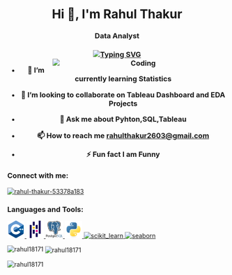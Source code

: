 <h1 align="center">Hi 👋, I'm Rahul Thakur</h1>
<h3 align="center">Data Analyst </h3>
<h3 align="center">

  <a href="https://git.io/typing-svg"><img src="https://readme-typing-svg.demolab.com?font=Fira+Code&pause=1000&color=24F73F&width=435&lines=Passionate+About+Data+Analyst;Always+Learn+New+Things" alt="Typing SVG" /></a>  
<img align="right" alt="Coding" width="400" src="https://github.com/Rahul18171/Rahul18171/assets/130995317/3212af3d-1309-4290-9aa0-86393f764bb4">


- 🌱 I’m currently learning **Statistics**

- 👯 I’m looking to collaborate on **Tableau Dashboard and EDA Projects**

- 💬 Ask me about **Pyhton,SQL,Tableau**

- 📫 How to reach me **rahulthakur2603@gmail.com**

- ⚡ Fun fact **I am Funny**

<h3 align="left">Connect with me:</h3>
<p align="left">
<a href="https://linkedin.com/in/rahul-thakur-53378a183" target="blank"><img align="center" src="https://raw.githubusercontent.com/rahuldkjain/github-profile-readme-generator/master/src/images/icons/Social/linked-in-alt.svg" alt="rahul-thakur-53378a183" height="30" width="40" /></a>
</p>

<h3 align="left">Languages and Tools:</h3>
<p align="left"> <a href="https://www.w3schools.com/cpp/" target="_blank" rel="noreferrer"> <img src="https://raw.githubusercontent.com/devicons/devicon/master/icons/cplusplus/cplusplus-original.svg" alt="cplusplus" width="40" height="40"/> </a> <a href="https://pandas.pydata.org/" target="_blank" rel="noreferrer"> <img src="https://raw.githubusercontent.com/devicons/devicon/2ae2a900d2f041da66e950e4d48052658d850630/icons/pandas/pandas-original.svg" alt="pandas" width="40" height="40"/> </a> <a href="https://www.postgresql.org" target="_blank" rel="noreferrer"> <img src="https://raw.githubusercontent.com/devicons/devicon/master/icons/postgresql/postgresql-original-wordmark.svg" alt="postgresql" width="40" height="40"/> </a> <a href="https://www.python.org" target="_blank" rel="noreferrer"> <img src="https://raw.githubusercontent.com/devicons/devicon/master/icons/python/python-original.svg" alt="python" width="40" height="40"/> </a> <a href="https://scikit-learn.org/" target="_blank" rel="noreferrer"> <img src="https://upload.wikimedia.org/wikipedia/commons/0/05/Scikit_learn_logo_small.svg" alt="scikit_learn" width="40" height="40"/> </a> <a href="https://seaborn.pydata.org/" target="_blank" rel="noreferrer"> <img src="https://seaborn.pydata.org/_images/logo-mark-lightbg.svg" alt="seaborn" width="40" height="40"/> </a> </p>

<p><img align="left" src="https://github-readme-stats.vercel.app/api/top-langs?username=rahul18171&show_icons=true&locale=en&layout=compact" alt="rahul18171" /></p>

<p>&nbsp;<img align="center" src="https://github-readme-stats.vercel.app/api?username=rahul18171&show_icons=true&locale=en" alt="rahul18171" /></p>

<p><img align="center" src="https://github-readme-streak-stats.herokuapp.com/?user=rahul18171&" alt="rahul18171" /></p>
